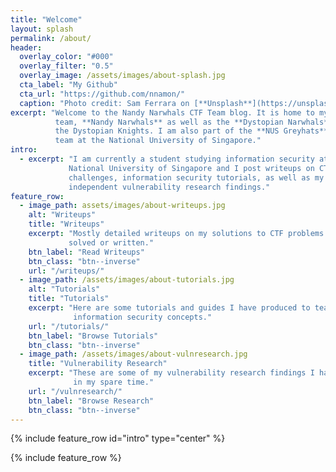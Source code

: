 ```yaml
---
title: "Welcome"
layout: splash
permalink: /about/
header:
  overlay_color: "#000"
  overlay_filter: "0.5"
  overlay_image: /assets/images/about-splash.jpg
  cta_label: "My Github"
  cta_url: "https://github.com/nnamon/"
  caption: "Photo credit: Sam Ferrara on [**Unsplash**](https://unsplash.com)"
excerpt: "Welcome to the Nandy Narwhals CTF Team blog. It is home to my personal
          team, **Nandy Narwhals** as well as the **Dystopian Narwhals**, a merger with
          the Dystopian Knights. I am also part of the **NUS Greyhats**, an academic
          team at the National University of Singapore."
intro:
  - excerpt: "I am currently a student studying information security at the
             National University of Singapore and I post writeups on CTF
             challenges, information security tutorials, as well as my
             independent vulnerability research findings."
feature_row:
  - image_path: assets/images/about-writeups.jpg
    alt: "Writeups"
    title: "Writeups"
    excerpt: "Mostly detailed writeups on my solutions to CTF problems I have
             solved or written."
    btn_label: "Read Writeups"
    btn_class: "btn--inverse"
    url: "/writeups/"
  - image_path: /assets/images/about-tutorials.jpg
    alt: "Tutorials"
    title: "Tutorials"
    excerpt: "Here are some tutorials and guides I have produced to teach
              information security concepts."
    url: "/tutorials/"
    btn_label: "Browse Tutorials"
    btn_class: "btn--inverse"
  - image_path: /assets/images/about-vulnresearch.jpg
    title: "Vulnerability Research"
    excerpt: "These are some of my vulnerability research findings I have found
              in my spare time."
    url: "/vulnresearch/"
    btn_label: "Browse Research"
    btn_class: "btn--inverse"
---
```


{% include feature_row id="intro" type="center" %}

{% include feature_row %}

